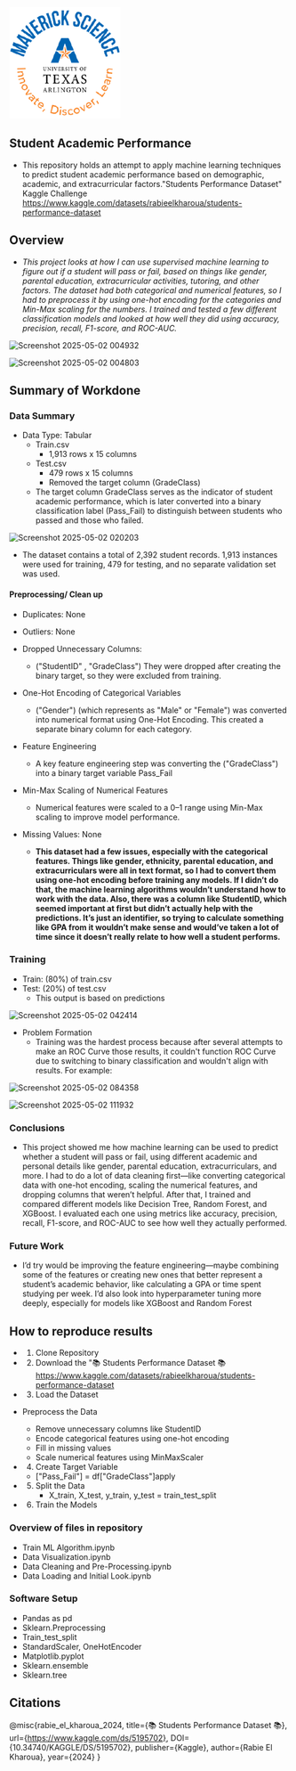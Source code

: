 ![](UTA-DataScience-Logo.png)

## **Student Academic Performance**

* This repository holds an attempt to apply machine learning techniques to predict student academic performance based on demographic, academic, and extracurricular factors."Students Performance Dataset" Kaggle Challenge https://www.kaggle.com/datasets/rabieelkharoua/students-performance-dataset

## Overview

* *This project looks at how I can use supervised machine learning to figure out if a student will pass or fail, based on things like gender, parental education, extracurricular activities, tutoring, and other factors. The dataset had both categorical and numerical features, so I had to preprocess it by using one-hot encoding for the categories and Min-Max scaling for the numbers. I trained and tested a few different classification models and looked at how well they did using accuracy, precision, recall, F1-score, and ROC-AUC.*



![Screenshot 2025-05-02 004932](https://github.com/user-attachments/assets/6dc48cc1-4b35-4cdc-8ded-0dcb2b46fed9)


![Screenshot 2025-05-02 004803](https://github.com/user-attachments/assets/dd887bed-fff1-4dd0-99db-5f07aa5880c3)

 
## Summary of Workdone

### Data Summary

* Data Type: Tabular
  * Train.csv
    * 1,913 rows x 15 columns
  * Test.csv
    * 479 rows x 15 columns
    * Removed the target column (GradeClass)
  * The target column GradeClass serves as the indicator of student academic performance, which is later converted into a binary classification label (Pass_Fail) to distinguish between students who passed and those who failed.

![Screenshot 2025-05-02 020203](https://github.com/user-attachments/assets/feefe5f4-04c6-47f6-98f4-f6bfc83d6b0d)

  * The dataset contains a total of 2,392 student records. 1,913 instances were used for training, 479 for testing, and no separate validation set was used.

#### Preprocessing/ Clean up

* Duplicates: None
* Outliers: None
* Dropped Unnecessary Columns:
  * ("StudentID" , "GradeClass")
  They were dropped after creating the binary target, so they were excluded from training.


* One-Hot Encoding of Categorical Variables
  * ("Gender") (which represents as "Male" or "Female") was converted into numerical format using One-Hot Encoding. This created a separate binary column for each category. 

* Feature Engineering
  * A key feature engineering step was converting the ("GradeClass") into a binary target variable Pass_Fail
 
* Min-Max Scaling of Numerical Features
  * Numerical features were scaled to a 0–1 range using Min-Max scaling to improve model performance.
    
* Missing Values: None

  * **This dataset had a few issues, especially with the categorical features. Things like gender, ethnicity, parental education, and extracurriculars were all in text format, so I had to convert them using one-hot encoding before training any models. If I didn’t do that, the machine learning algorithms wouldn’t understand how to work with the data.
Also, there was a column like StudentID, which seemed important at first but didn’t actually help with the predictions. It’s just an identifier, so trying to calculate something like GPA from it wouldn’t make sense and would’ve taken a lot of time since it doesn’t really relate to how well a student performs.**

### Training

* Train: (80%) of train.csv
* Test: (20%) of test.csv
  * This output is based on predictions
 
![Screenshot 2025-05-02 042414](https://github.com/user-attachments/assets/2ed5d4d6-1e0d-432e-8507-35e3add8ecb9)

* Problem Formation
  * Training was the hardest process because after several attempts to make an ROC Curve those results, it couldn't function ROC Curve due to switching to binary classification and wouldn't align with results. For example:

    
![Screenshot 2025-05-02 084358](https://github.com/user-attachments/assets/969cec38-9e41-4718-a79f-33366c06e939)

![Screenshot 2025-05-02 111932](https://github.com/user-attachments/assets/8015b93f-882c-4a2e-ae52-4ca3ea6af091)


### Conclusions

* This project showed me how machine learning can be used to predict whether a student will pass or fail, using different academic and personal details like gender, parental education, extracurriculars, and more. I had to do a lot of data cleaning first—like converting categorical data with one-hot encoding, scaling the numerical features, and dropping columns that weren’t helpful. After that, I trained and compared different models like Decision Tree, Random Forest, and XGBoost. I evaluated each one using metrics like accuracy, precision, recall, F1-score, and ROC-AUC to see how well they actually performed.
  
### Future Work

* I’d try would be improving the feature engineering—maybe combining some of the features or creating new ones that better represent a student’s academic behavior, like calculating a GPA or time spent studying per week. I’d also look into hyperparameter tuning more deeply, especially for models like XGBoost and Random Forest

## How to reproduce results
* 1. Clone Repository

* 2. Download the "📚 Students Performance Dataset 📚 https://www.kaggle.com/datasets/rabieelkharoua/students-performance-dataset

  
* 3. Load the Dataset
  
     
* Preprocess the Data
  * Remove unnecessary columns like StudentID
  *  Encode categorical features using one-hot encoding
  * Fill in missing values
  * Scale numerical features using MinMaxScaler
  
* 4. Create Target Variable
  *  ["Pass_Fail"] = df["GradeClass"]apply
 
* 5. Split the Data
     * X_train, X_test, y_train, y_test = train_test_split

* 6. Train the Models

### Overview of files in repository

* Train ML Algorithm.ipynb
* Data Visualization.ipynb
* Data Cleaning and Pre-Processing.ipynb
* Data Loading and Initial Look.ipynb


### Software Setup
* Pandas as pd
* Sklearn.Preprocessing
* Train_test_split
* StandardScaler, OneHotEncoder
* Matplotlib.pyplot
* Sklearn.ensemble 
* Sklearn.tree


## Citations
@misc{rabie_el_kharoua_2024,
	title={📚 Students Performance Dataset 📚},
	url={https://www.kaggle.com/ds/5195702},
	DOI={10.34740/KAGGLE/DS/5195702},
	publisher={Kaggle},
	author={Rabie El Kharoua},
	year={2024}
}







